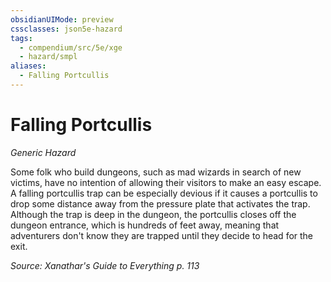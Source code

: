 ```yaml
---
obsidianUIMode: preview
cssclasses: json5e-hazard
tags:
  - compendium/src/5e/xge
  - hazard/smpl
aliases:
  - Falling Portcullis
---
```

# Falling Portcullis
*Generic Hazard*  

Some folk who build dungeons, such as mad wizards in search of new victims, have no intention of allowing their visitors to make an easy escape. A falling portcullis trap can be especially devious if it causes a portcullis to drop some distance away from the pressure plate that activates the trap. Although the trap is deep in the dungeon, the portcullis closes off the dungeon entrance, which is hundreds of feet away, meaning that adventurers don't know they are trapped until they decide to head for the exit.

*Source: Xanathar's Guide to Everything p. 113*
